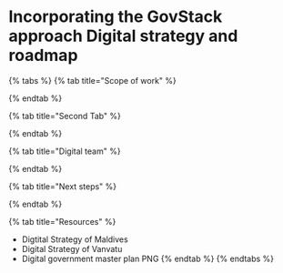 # Incorporating the GovStack approach Digital strategy and roadmap

{% tabs %}
{% tab title="Scope of work" %}

{% endtab %}

{% tab title="Second Tab" %}

{% endtab %}

{% tab title="Digital team" %}

{% endtab %}

{% tab title="Next steps" %}

{% endtab %}

{% tab title="Resources" %}
* Digtital Strategy of Maldives
* Digital Strategy of Vanvatu
* Digital government master plan PNG
{% endtab %}
{% endtabs %}

